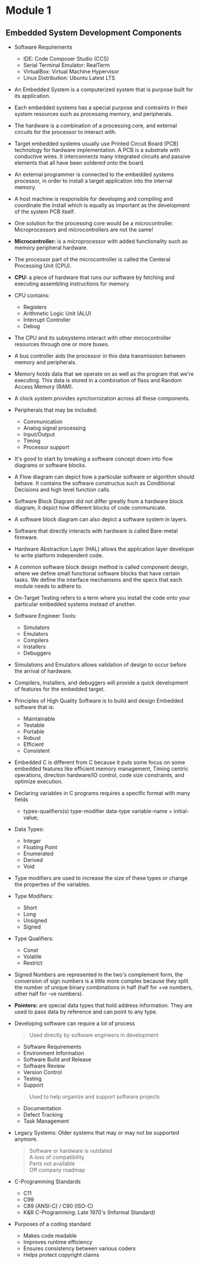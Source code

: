 # Module 1
## Embedded System Development Components

- Software Requirements
    * IDE: Code Composer Studio (CCS) 
    * Serial Terminal Emulator: RealTerm
    * VirtualBox: Virtual Machine Hypervisor
    * Linux Distribution: Ubuntu Latest LTS

- An Embedded System is a computerized system that is purpose built for its application.

- Each embedded systems has a special purpose and contraints in their system resources such as processing memory, and peripherals.

- The hardware is a combination of a processing core, and external circuits for the processor to interact with.

- Target embedded systems usually use Printed Circuit Board (PCB) technology for hardware implementation. A PCB is a substrate with conductive wires. It interconnects many integrated circuits and passive elements that all have been soldered onto the board.

- An external programmer is connected to the embedded systems processor, in order to install a target application into the internal memory. 

- A host machine is responsible for developing and compiling and coordinate the install which is equally as important  as the development of the system PCB itself.

- One solution for the processing core would be a microcontroller. Microprocessors and microcontrollers are not the same!

- **Microcontroller:** is a microprocessor with added functionality such as memory peripheral hardware.

- The processor part of the microcontroller is called the Centeral Processing Unit (CPU).

- **CPU:** a piece of hardware that runs our software by fetching and executing assembling  instructions for memory.

- CPU contains:
    * Registers
    * Arithmetic Logic Unit (ALU)
    * Interrupt Controller
    * Debug

- The CPU and its subsystems interact with other mircocontroller resources through one or more buses.
- A bus controller aids the processor in this data transmission between memory and peripherals.

- Memory holds data that we operate on as well as the program that we're executing. This data is stored in a combination of flass and Random Access Memory (RAM). 

- A clock system provides synchornization across all these components.

- Peripherals that may be included:
    * Communication
    * Analog signal processing
    * Input/Output
    * Timing
    * Processor support 

- It's good to start by breaking a software concept down into flow diagrams or software blocks.

- A Flow diagram can depict how a particular software or algorithm should behave. It contains the software constructus such as Conditional Decisions and high level function calls.

- Software Block Diagram did not differ greatly from a hardware block diagram, it depict how different blocks of code communicate. 

- A software block diagram can also depict a software system in layers.

- Software that directly interacts with hardware is called Bare-metal firmware.

- Hardware Abstraction Layer (HAL) allows the application layer developer to write platform independent code. 

- A common software block design method is called component design, where we define small functional software blocks that have certain tasks. We define the interface mechanisms and the specs that each module needs to adhere to. 

- On-Target Testing refers to a term where you install the code onto your particular embedded systems instead of another. 

- Software Engineer Tools:
    * Simulators
    * Emulators
    * Compilers
    * Installers
    * Debuggers

- Simulations and Emulators allows validation of design to occur before the arrival of hardware. 
- Compilers, Installers, and debuggers will provide a quick development of features for the embedded target. 

- Principles of High Quality Software is to build and design Embedded software that is:
    * Maintainable
    * Testable
    * Portable
    * Robust
    * Efficient
    * Consistent

- Embedded C is different from C because it puts some focus on some embedded features like efficient memory management, Timing centric operations, direction hardware/IO control, code size constraints, and optimize execution.

- Declaring variables in C programs requires a specific format with many fields
    * types-qualifiers(s) type-modifier data-type variable-name = initial-value;

- Data Types:
    * Integer
    * Floating Point
    * Enumerated
    * Derived
    * Void

- Type modifiers are used to increase the size of these types or change the properties of the variables.
- Type Modifiers:
    * Short 
    * Long
    * Unsigned
    * Signed 

- Type Qualifiers:
    * Const
    * Volatile
    * Restrict

- Signed Numbers are represented in the two's complement form, the conversion of sign numbers is a little more complex because they split the number of unique binary combinations in half (half for +ve numbers, other half for -ve numbers).

- **Pointers:** are special data types that hold address information. They are used to pass data by reference and can point to any type.

- Developing software can require a lot of process
    > Used directly by software engineers in development
    * Software Requirements
    * Environment Information
    * Software Build and Release
    * Software Review
    * Version Control
    * Testing 
    * Support
    > Used to help organize and support software projects
    * Documentation
    * Defect Tracking 
    * Task Management

- Legacy Systems: Older systems that may or may not be supported anymore. 
    > Software or hardware is outdated <br>
    > A loss of compatibility <br>
    > Parts not available <br>
    > Off company roadmap <br>

- C-Programming Standards
    * C11
    * C99
    * C89 (ANSI-C) / C90 (ISO-C)
    * K&R C-Programming: Late 1970's (Informal Standard)

- Purposes of a coding standard 
    * Makes code readable
    * Improves runtime efficiency
    * Ensures consistency between various coders
    * Helps protect copyright claims

